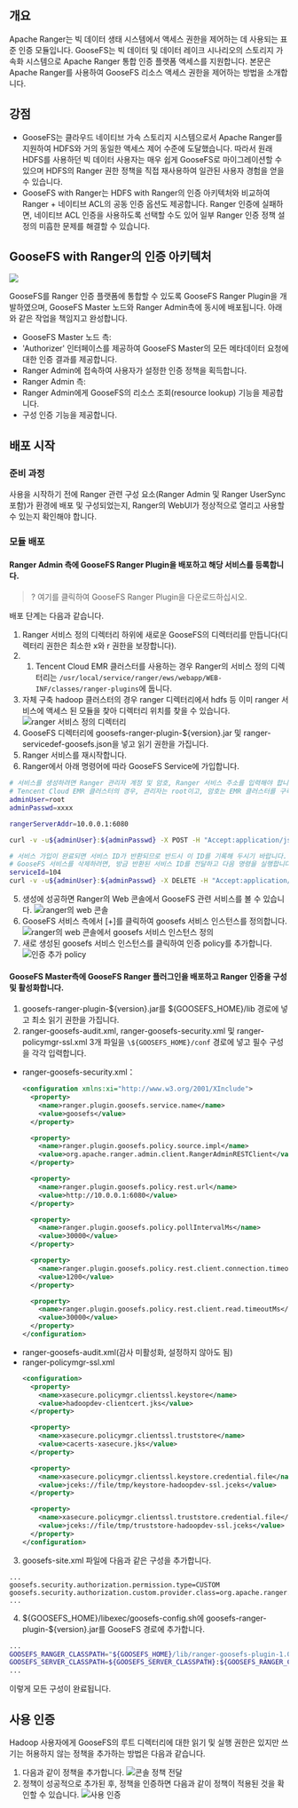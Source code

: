 ## 개요

Apache Ranger는 빅 데이터 생태 시스템에서 액세스 권한을 제어하는 ​​데 사용되는 표준 인증 모듈입니다. GooseFS는 빅 데이터 및 데이터 레이크 시나리오의 스토리지 가속화 시스템으로 Apache Ranger 통합 인증 플랫폼 액세스를 지원합니다. 본문은 Apache Ranger를 사용하여 GooseFS 리소스 액세스 권한을 제어하는 방법을 소개합니다.

## 강점

- GooseFS는 클라우드 네이티브 가속 스토리지 시스템으로서 Apache Ranger를 지원하여 HDFS와 거의 동일한 액세스 제어 수준에 도달했습니다. 따라서 원래 HDFS를 사용하던 빅 데이터 사용자는 매우 쉽게 GooseFS로 마이그레이션할 수 있으며 HDFS의 Ranger 권한 정책을 직접 재사용하여 일관된 사용자 경험을 얻을 수 있습니다.
- GooseFS with Ranger는 HDFS with Ranger의 인증 아키텍처와 비교하여 Ranger + 네이티브 ACL의 공동 인증 옵션도 제공합니다. Ranger 인증에 실패하면, 네이티브 ACL 인증을 사용하도록 선택할 수도 있어 일부 Ranger 인증 정책 설정의 미흡한 문제를 해결할 수 있습니다.

## GooseFS with Ranger의 인증 아키텍처

![](https://main.qcloudimg.com/raw/2f473b8cb8fc446c8b914101f548219a.png)

GooseFS를 Ranger 인증 플랫폼에 통합할 수 있도록 GooseFS Ranger Plugin을 개발하였으며, GooseFS Master 노드와 Ranger Admin측에 동시에 배포됩니다. 아래와 같은 작업을 책임지고 완성합니다.

- GooseFS Master 노드 측:
 - 'Authorizer' 인터페이스를 제공하여 GooseFS Master의 모든 메타데이터 요청에 대한 인증 결과를 제공합니다.
 - Ranger Admin에 접속하여 사용자가 설정한 인증 정책을 획득합니다.
- Ranger Admin 측: 
 - Ranger Admin에게 GooseFS의 리소스 조회(resource lookup) 기능을 제공합니다.
 - 구성 인증 기능을 제공합니다.

## 배포 시작

### 준비 과정

사용을 시작하기 전에 Ranger 관련 구성 요소(Ranger Admin 및 Ranger UserSync 포함)가 환경에 배포 및 구성되었는지, Ranger의 WebUI가 정상적으로 열리고 사용할 수 있는지 확인해야 합니다.

### 모듈 배포

#### Ranger Admin 측에 GooseFS Ranger Plugin을 배포하고 해당 서비스를 등록합니다.

>? 여기를 클릭하여 GooseFS Ranger Plugin을 다운로드하십시오.
>

배포 단계는 다음과 같습니다.

1. Ranger 서비스 정의 디렉터리 하위에 새로운 GooseFS의 디렉터리를 만듭니다(디렉터리 권한은 최소한 x와 r 권한을 보장합니다).
 1. 1. Tencent Cloud EMR 클러스터를 사용하는 경우 Ranger의 서비스 정의 디렉터리는 `/usr/local/service/ranger/ews/webapp/WEB-INF/classes/ranger-plugins`에 둡니다.
 2. 자체 구축 hadoop 클러스터의 경우 ranger 디렉터리에서 hdfs 등 이미 ranger 서비스에 액세스 된 모듈을 찾아 디렉터리 위치를 찾을 수 있습니다.
![ranger 서비스 정의 디렉터리](https://main.qcloudimg.com/raw/edb3882f1517f7231f2cc0a7f7a750f9.png)
2. GooseFS 디렉터리에 goosefs-ranger-plugin-${version}.jar 및 ranger-servicedef-goosefs.json을 넣고 읽기 권한을 가집니다.
3. Ranger 서비스를 재시작합니다.
4. Ranger에서 아래 명령어에 따라 GooseFS Service에 가입합니다.
```bash
# 서비스를 생성하려면 Ranger 관리자 계정 및 암호, Ranger 서비스 주소를 입력해야 합니다.
# Tencent Cloud EMR 클러스터의 경우, 관리자는 root이고, 암호는 EMR 클러스터를 구축할 때 설정한 root 암호이며, ranger 서비스의 IP는 EMR 서비스의 Master IP입니다.
adminUser=root
adminPasswd=xxxx

rangerServerAddr=10.0.0.1:6080

curl -v -u${adminUser}:${adminPasswd} -X POST -H "Accept:application/json" -H "Content-Type:application/json" -d @./ranger-servicedef-goosefs.json http://${rangerServerAddr}/service/plugins/definitions

# 서비스 가입이 완료되면 서비스 ID가 반환되므로 반드시 이 ID를 기록해 두시기 바랍니다.
# GooseFS 서비스를 삭제하려면, 방금 반환된 서비스 ID를 전달하고 다음 명령을 실행합니다.
serviceId=104
curl -v -u${adminUser}:${adminPasswd} -X DELETE -H "Accept:application/json" -H "Content-Type:application/json" http://${rangerServerAddr}/service/plugins/definitions/${serviceId}
```
5. 생성에 성공하면 Ranger의 Web 콘솔에서 GooseFS 관련 서비스를 볼 수 있습니다.
![ranger의 web 콘솔](https://main.qcloudimg.com/raw/3099cacd0fc907ea83ba418b5c873106.png)
6. GooseFS 서비스 측에서 [+]를 클릭하여 goosefs 서비스 인스턴스를 정의합니다.
![ranger의 web 콘솔에서 goosefs 서비스 인스턴스 정의](https://main.qcloudimg.com/raw/8142de87171eb21982c6bfda09e1c3d4.png)
7. 새로 생성된 goosefs 서비스 인스턴스를 클릭하여 인증 policy를 추가합니다.
![인증 추가 policy](https://main.qcloudimg.com/raw/b1ecd8453400c99318b1ee9bcfb608ff.png)

#### GooseFS Master측에 GooseFS Ranger 플러그인을 배포하고 Ranger 인증을 구성 및 활성화합니다.

1. goosefs-ranger-plugin-${version}.jar를 \${GOOSEFS_HOME}/lib 경로에 넣고 최소 읽기 권한을 가집니다.
2. ranger-goosefs-audit.xml, ranger-goosefs-security.xml 및 ranger-policymgr-ssl.xml 3개 파일을 `\${GOOSEFS_HOME}/conf` 경로에 넣고 필수 구성을 각각 입력합니다.
 - ranger-goosefs-security.xml：
    ```xml
    <configuration xmlns:xi="http://www.w3.org/2001/XInclude">
      <property>
        <name>ranger.plugin.goosefs.service.name</name>
        <value>goosefs</value>
      </property>
    
      <property>
        <name>ranger.plugin.goosefs.policy.source.impl</name>
        <value>org.apache.ranger.admin.client.RangerAdminRESTClient</value>
      </property>
    
      <property>
        <name>ranger.plugin.goosefs.policy.rest.url</name>
        <value>http://10.0.0.1:6080</value>
      </property>
    
      <property>
        <name>ranger.plugin.goosefs.policy.pollIntervalMs</name>
        <value>30000</value>
      </property>
    
      <property>
        <name>ranger.plugin.goosefs.policy.rest.client.connection.timeoutMs</name>
        <value>1200</value>
      </property>
    
      <property>
        <name>ranger.plugin.goosefs.policy.rest.client.read.timeoutMs</name>
        <value>30000</value>
      </property>
    </configuration>
    ```
 - ranger-goosefs-audit.xml(감사 미활성화, 설정하지 않아도 됨)
 - ranger-policymgr-ssl.xml
    ```xml
    <configuration>
      <property>
        <name>xasecure.policymgr.clientssl.keystore</name>
        <value>hadoopdev-clientcert.jks</value>
      </property>
    
      <property>
        <name>xasecure.policymgr.clientssl.truststore</name>
        <value>cacerts-xasecure.jks</value>
      </property>
    
      <property>
        <name>xasecure.policymgr.clientssl.keystore.credential.file</name>
        <value>jceks://file/tmp/keystore-hadoopdev-ssl.jceks</value>
      </property>
    
      <property>
        <name>xasecure.policymgr.clientssl.truststore.credential.file</name>
        <value>jceks://file/tmp/truststore-hadoopdev-ssl.jceks</value>
      </property>
    </configuration>
    ```
3. goosefs-site.xml 파일에 다음과 같은 구성을 추가합니다.
```properties
...
goosefs.security.authorization.permission.type=CUSTOM
goosefs.security.authorization.custom.provider.class=org.apache.ranger.authorization.goosefs.RangerGooseFSAuthorizer
...
```
4. \${GOOSEFS_HOME}/libexec/goosefs-config.sh에 goosefs-ranger-plugin-${version}.jar를 GooseFS 경로에 추가합니다.
```bash
...
GOOSEFS_RANGER_CLASSPATH="${GOOSEFS_HOME}/lib/ranger-goosefs-plugin-1.0.0-SNAPSHOT.jar"
GOOSEFS_SERVER_CLASSPATH=${GOOSEFS_SERVER_CLASSPATH}:${GOOSEFS_RANGER_CLASSPATH}
...
```

이렇게 모든 구성이 완료됩니다.

## 사용 인증

Hadoop 사용자에게 GooseFS의 루트 디렉터리에 대한 읽기 및 실행 권한은 있지만 쓰기는 허용하지 않는 정책을 추가하는 방법은 다음과 같습니다.

1. 다음과 같이 정책을 추가합니다.
![콘솔 정책 전달](https://main.qcloudimg.com/raw/7f0115000a0baef1089b281d415c095e.png)
2. 정책이 성공적으로 추가된 후, 정책을 인증하면 다음과 같이 정책이 적용된 것을 확인할 수 있습니다.
![사용 인증](https://main.qcloudimg.com/raw/a7c0a21220f8fcd3859e4fd98cc9a819.png)
